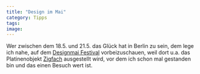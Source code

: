 ```yaml
---
title: "Design im Mai"
category: Tipps
tags: 
image: 
---
```


Wer zwischen dem 18.5. und 21.5. das Glück hat in Berlin zu sein, dem lege ich nahe, auf dem [Designmai Festival](http://www.designmai.de/) vorbeizuschauen, weil dort u.a. das Platinenobjekt [Zigfach](http://www.misantropolis.de/2006/02/nachgereicht/) ausgestellt wird, vor dem ich schon mal gestanden bin und das einen Besuch wert ist.